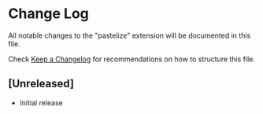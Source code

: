 # Change Log

All notable changes to the "pastelize" extension will be documented in this file.

Check [Keep a Changelog](http://keepachangelog.com/) for recommendations on how to structure this file.

## [Unreleased]

- Initial release
